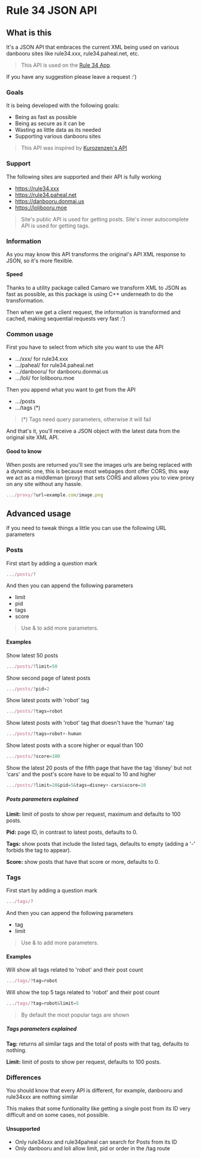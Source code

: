 # Rule 34 JSON API

## What is this

It's a JSON API that embraces the current XML being used on various danbooru sites like rule34.xxx, rule34.paheal.net, etc.

> This API is used on the [Rule 34 App](https://r34.app/).

If you have any suggestion please leave a request :')

### Goals

It is being developed with the following goals:

- Being as fast as possible
- Being as secure as it can be
- Wasting as little data as its needed
- Supporting various danbooru sites

> This API was inspired by [Kurozenzen's API](https://github.com/kurozenzen/r34-json-api)

### Support

The following sites are supported and their API is fully working

- <https://rule34.xxx>
- <https://rule34.paheal.net>
- <https://danbooru.donmai.us>
- <https://lolibooru.moe>

> Site's public API is used for getting posts.
> Site's inner autocomplete API is used for getting tags.

### Information

As you may know this API transforms the original's API XML response to JSON, so it's more flexible.

#### Speed

Thanks to a utility package called Camaro we transform XML to JSON as fast as possible, as this package is using C++ underneath to do the transformation.

Then when we get a client request, the information is transformed and cached, making sequential requests very fast :')

### Common usage

First you have to select from which site you want to use the API

- .../xxx/ for rule34.xxx
- .../paheal/ for rule34.paheal.net
- .../danbooru/ for danbooru.donmai.us
- .../loli/ for lolibooru.moe

Then you append what you want to get from the API

- .../posts
- .../tags (\*)

> (\*) Tags need query parameters, otherwise it will fail

And that's it, you'll receive a JSON object with the latest data from the original site XML API.

#### Good to know

When posts are returned you'll see the images urls are being replaced with a dynamic one, this is because most webpages dont offer CORS, this way we act as a middleman (proxy) that sets CORS and allows you to view proxy on any site without any hassle.

```javascript
.../proxy/?url=example.com/image.png
```

## Advanced usage

If you need to tweak things a little you can use the following URL parameters

### Posts

First start by adding a question mark

```javascript
.../posts/?
```

And then you can append the following parameters

- limit
- pid
- tags
- score

> Use & to add more parameters.

#### Examples

Show latest 50 posts

```javascript
.../posts/?limit=50
```

Show second page of latest posts

```javascript
.../posts/?pid=2
```

Show latest posts with 'robot' tag

```javascript
.../posts/?tags=robot
```

Show latest posts with 'robot' tag that doesn't have the 'human' tag

```javascript
.../posts/?tags=robot+-human
```

Show latest posts with a score higher or equal than 100

```javascript
.../posts/?score=100
```

Show the latest 20 posts of the fifth page that have the tag 'disney' but not 'cars' and the post's score have to be equal to 10 and higher

```javascript
.../posts/?limit=20&pid=5&tags=disney+-cars&score=10
```

##### Posts parameters explained

**Limit:** limit of posts to show per request, maximum and defaults to 100 posts.

**Pid:** page ID, in contrast to latest posts, defaults to 0.

**Tags:** show posts that include the listed tags, defaults to empty (adding a '-' forbids the tag to appear).

**Score:** show posts that have that score or more, defaults to 0.

### Tags

First start by adding a question mark

```javascript
.../tags/?
```

And then you can append the following parameters

- tag
- limit

> Use & to add more parameters.

#### Examples

Will show all tags related to 'robot' and their post count

```javascript
.../tags/?tag=robot
```

Will show the top 5 tags related to 'robot' and their post count

```javascript
.../tags/?tag=robot&limit=5
```

> By default the most popular tags are shown

##### Tags parameters explained

**Tag:** returns all similar tags and the total of posts with that tag, defaults to nothing.

**Limit:** limit of posts to show per request, defaults to 100 posts.

### Differences

You should know that every API is different, for example, danbooru and rule34xxx are nothing similar

This makes that some funtionality like getting a single post from its ID very difficult and on some cases, not possible.

#### Unsupported

- Only rule34xxx and rule34paheal can search for Posts from its ID
- Only danbooru and loli allow limit, pid or order in the /tag route
